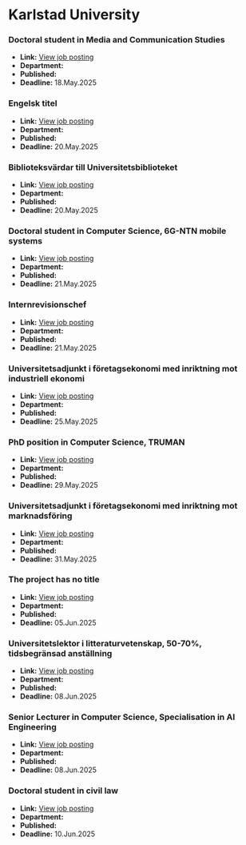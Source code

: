 # Karlstad University

### Doctoral student in Media and Communication Studies
- **Link:** [View job posting](https://kau.varbi.com/en/what:job/jobID:806004/iframeEmbedded:0/where:4)
- **Department:** 
- **Published:** 
- **Deadline:** 18.May.2025

### Engelsk titel
- **Link:** [View job posting](https://kau.varbi.com/en/what:job/jobID:808988/iframeEmbedded:0/where:4)
- **Department:** 
- **Published:** 
- **Deadline:** 20.May.2025

### Biblioteksvärdar till Universitetsbiblioteket
- **Link:** [View job posting](https://kau.varbi.com/en/what:job/jobID:822821/iframeEmbedded:0/where:4)
- **Department:** 
- **Published:** 
- **Deadline:** 20.May.2025

### Doctoral student in Computer Science, 6G-NTN mobile systems
- **Link:** [View job posting](https://kau.varbi.com/en/what:job/jobID:781427/iframeEmbedded:0/where:4)
- **Department:** 
- **Published:** 
- **Deadline:** 21.May.2025

### Internrevisionschef
- **Link:** [View job posting](https://kau.varbi.com/en/what:job/jobID:822499/iframeEmbedded:0/where:4)
- **Department:** 
- **Published:** 
- **Deadline:** 21.May.2025

### Universitetsadjunkt i företagsekonomi med inriktning mot industriell ekonomi
- **Link:** [View job posting](https://kau.varbi.com/en/what:job/jobID:826050/iframeEmbedded:0/where:4)
- **Department:** 
- **Published:** 
- **Deadline:** 25.May.2025

### PhD position in Computer Science, TRUMAN
- **Link:** [View job posting](https://kau.varbi.com/en/what:job/jobID:788719/iframeEmbedded:0/where:4)
- **Department:** 
- **Published:** 
- **Deadline:** 29.May.2025

### Universitetsadjunkt i företagsekonomi med inriktning mot marknadsföring
- **Link:** [View job posting](https://kau.varbi.com/en/what:job/jobID:826166/iframeEmbedded:0/where:4)
- **Department:** 
- **Published:** 
- **Deadline:** 31.May.2025

### The project has no title
- **Link:** [View job posting](https://kau.varbi.com/en/what:job/jobID:800023/iframeEmbedded:0/where:4)
- **Department:** 
- **Published:** 
- **Deadline:** 05.Jun.2025

### Universitetslektor i litteraturvetenskap, 50-70%, tidsbegränsad anställning
- **Link:** [View job posting](https://kau.varbi.com/en/what:job/jobID:827841/iframeEmbedded:0/where:4)
- **Department:** 
- **Published:** 
- **Deadline:** 08.Jun.2025

### Senior Lecturer in Computer Science, Specialisation in AI Engineering
- **Link:** [View job posting](https://kau.varbi.com/en/what:job/jobID:718619/iframeEmbedded:0/where:4)
- **Department:** 
- **Published:** 
- **Deadline:** 08.Jun.2025

### Doctoral student in civil law
- **Link:** [View job posting](https://kau.varbi.com/en/what:job/jobID:811193/iframeEmbedded:0/where:4)
- **Department:** 
- **Published:** 
- **Deadline:** 10.Jun.2025

